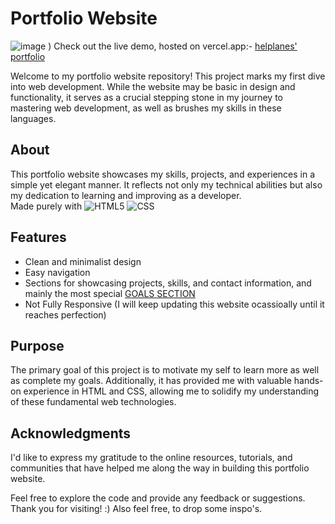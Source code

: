 # Portfolio Website
![image](https://github.com/helplanes/portfolio/assets/116503703/3d20f362-6405-400b-9ab8-927b0753e859)
)
Check out the live demo, hosted on vercel.app:- [helplanes' portfolio](https://portfolio-git-main-krishbhagwat.vercel.app/)


Welcome to my portfolio website repository! This project marks my first dive into web development. While the website may be basic in design and functionality, it serves as a crucial stepping stone in my journey to mastering web development, as well as brushes my skills in these languages.

## About
This portfolio website showcases my skills, projects, and experiences in a simple yet elegant manner. It reflects not only my technical abilities but also my dedication to learning and improving as a developer. <br>
Made purely with ![HTML5](https://img.shields.io/badge/html5-%23E34F26.svg?style=for-the-badge&logo=html5&logoColor=white) ![CSS](https://img.shields.io/badge/CSS-239120?&style=for-the-badge&logo=css3&logoColor=white) 

## Features
- Clean and minimalist design
- Easy navigation
- Sections for showcasing projects, skills, and contact information, and mainly the most special [GOALS SECTION](https://portfolio-git-main-krishbhagwat.vercel.app/goals.html)
- Not Fully Responsive (I will keep updating this website ocassioally until it reaches perfection)

## Purpose
The primary goal of this project is to motivate my self to learn more as well as complete my goals. Additionally, it has provided me with valuable hands-on experience in HTML and CSS, allowing me to solidify my understanding of these fundamental web technologies.

## Acknowledgments
I'd like to express my gratitude to the online resources, tutorials, and communities that have helped me along the way in building this portfolio website.

Feel free to explore the code and provide any feedback or suggestions. Thank you for visiting! :)
Also feel free, to drop some inspo's.
